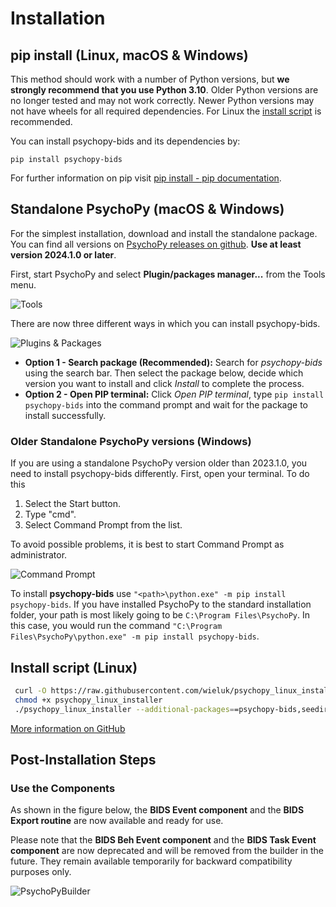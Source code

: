 # Installation

## pip install (Linux, macOS & Windows)

This method should work with a number of Python versions, but **we strongly recommend that you use Python 3.10**. Older Python versions are no longer tested and may not work correctly. Newer Python versions may not have wheels for all required dependencies. For Linux the [install script](#install-script-linux) is recommended.

You can install psychopy-bids and its dependencies by:

```console
pip install psychopy-bids
```

For further information on pip visit [pip install - pip documentation](https://pip.pypa.io/en/stable/cli/pip_install/).

## Standalone PsychoPy (macOS & Windows)

For the simplest installation, download and install the standalone package. You can find all versions on [PsychoPy releases on github](https://github.com/psychopy/psychopy/releases). **Use at least version 2024.1.0 or later**.

First, start PsychoPy and select **Plugin/packages manager...** from the Tools menu.

![Tools](image/installation/inst-fig01.png)

There are now three different ways in which you can install psychopy-bids.

![Plugins & Packages](image/installation/inst-fig02.png)

- **Option 1 - Search package (Recommended):** Search for _psychopy-bids_ using the search bar. Then select the package below, decide which version you want to install and click _Install_ to complete the process.
- **Option 2 - Open PIP terminal:** Click _Open PIP terminal_, type `pip install psychopy-bids` into the command prompt and wait for the package to install successfully.

### Older Standalone PsychoPy versions (Windows)

If you are using a standalone PsychoPy version older than 2023.1.0, you need to install psychopy-bids differently. First, open your terminal. To do this

1. Select the Start button.
2. Type "cmd".
3. Select Command Prompt from the list.

To avoid possible problems, it is best to start Command Prompt as administrator.

![Command Prompt](image/installation/inst-fig03.png)

To install **psychopy-bids** use `"<path>\python.exe" -m pip install psychopy-bids`. If you have installed PsychoPy to the standard installation folder, your path is most likely going to be `C:\Program Files\PsychoPy`. In this case, you would run the command `"C:\Program Files\PsychoPy\python.exe" -m pip install psychopy-bids`.

## Install script (Linux)

```bash
 curl -O https://raw.githubusercontent.com/wieluk/psychopy_linux_installer/main/psychopy_linux_installer
 chmod +x psychopy_linux_installer
 ./psychopy_linux_installer --additional-packages==psychopy-bids,seedir
```

[More information on GitHub](https://github.com/wieluk/psychopy_linux_installer)

## Post-Installation Steps

### Use the Components

As shown in the figure below, the **BIDS Event component** and the **BIDS Export routine** are now available and ready for use.

Please note that the **BIDS Beh Event component** and the **BIDS Task Event component** are now deprecated and will be removed from the builder in the future. They remain available temporarily for backward compatibility purposes only.

![PsychoPyBuilder](image/installation/inst-fig05.png)
